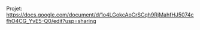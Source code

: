Projet: https://docs.google.com/document/d/1o4LGokcAoCrSCqh9RjMahfHJ5074cfhO4CG_YvE5-Q0/edit?usp=sharing
